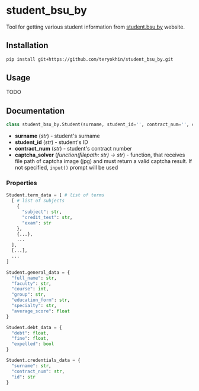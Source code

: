 # student_bsu_by
Tool for getting various student information from [student.bsu.by](http://http://student.bsu.by) website.

## Installation
```bash
pip install git+https://github.com/teryokhin/student_bsu_by.git
```

## Usage

TODO

## Documentation
```python
class student_bsu_by.Student(surname, student_id='', contract_num='', captcha_solver=None)
```
  * **surname** (*str*) - student's surname
  * **student_id** (*str*) - student's ID
  * **contract_num** (*str*) - student's contract number
  * **captcha_solver** (*function(filepath: str) -> str*) - function, that receives file path of captcha image (jpg) and must return a valid captcha result. If not specified, `input()` prompt will be used

### Properties
```python
Student.term_data = [ # list of terms
  [ # list of subjects
    {
      "subject": str,
      "credit_test": str,
      "exam": str
    },
    {...},
    ...
  ],
  [...],
  ...
]
```

```python
Student.general_data = {
  "full_name": str,
  "faculty": str,
  "course": int,
  "group": str,
  "education_form": str,
  "specialty": str,
  "average_score": float
}
```

```python
Student.debt_data = {
  "debt": float,
  "fine": float,
  "expelled": bool
}
```

```python
Student.credentials_data = {
  "surname": str,
  "contract_num": str,
  "id": str
}
```
